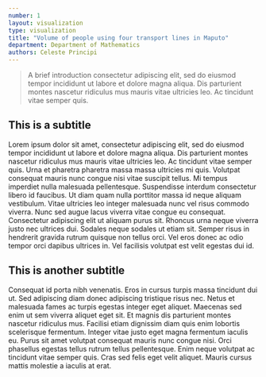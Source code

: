 ```yaml
---
number: 1
layout: visualization
type: visualization
title: "Volume of people using four transport lines in Maputo"
department: Department of Mathematics
authors: Celeste Principi
---
```

> A brief introduction consectetur adipiscing elit, sed do eiusmod tempor incididunt ut labore et dolore magna aliqua. Dis parturient montes nascetur ridiculus mus mauris vitae ultricies leo. Ac tincidunt vitae semper quis.

## This is a subtitle
Lorem ipsum dolor sit amet, consectetur adipiscing elit, sed do eiusmod tempor incididunt ut labore et dolore magna aliqua. Dis parturient montes nascetur ridiculus mus mauris vitae ultricies leo. Ac tincidunt vitae semper quis. Urna et pharetra pharetra massa massa ultricies mi quis. Volutpat consequat mauris nunc congue nisi vitae suscipit tellus. Mi tempus imperdiet nulla malesuada pellentesque. Suspendisse interdum consectetur libero id faucibus. Ut diam quam nulla porttitor massa id neque aliquam vestibulum. Vitae ultricies leo integer malesuada nunc vel risus commodo viverra. Nunc sed augue lacus viverra vitae congue eu consequat. Consectetur adipiscing elit ut aliquam purus sit. Rhoncus urna neque viverra justo nec ultrices dui. Sodales neque sodales ut etiam sit. Semper risus in hendrerit gravida rutrum quisque non tellus orci. Vel eros donec ac odio tempor orci dapibus ultrices in. Vel facilisis volutpat est velit egestas dui id.

## This is another subtitle
Consequat id porta nibh venenatis. Eros in cursus turpis massa tincidunt dui ut. Sed adipiscing diam donec adipiscing tristique risus nec. Netus et malesuada fames ac turpis egestas integer eget aliquet. Maecenas sed enim ut sem viverra aliquet eget sit. Et magnis dis parturient montes nascetur ridiculus mus. Facilisi etiam dignissim diam quis enim lobortis scelerisque fermentum. Integer vitae justo eget magna fermentum iaculis eu. Purus sit amet volutpat consequat mauris nunc congue nisi. Orci phasellus egestas tellus rutrum tellus pellentesque. Enim neque volutpat ac tincidunt vitae semper quis. Cras sed felis eget velit aliquet. Mauris cursus mattis molestie a iaculis at erat.
